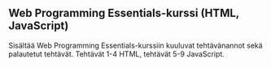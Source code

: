 ## Web Programming Essentials-kurssi (HTML, JavaScript)

Sisältää Web Programming Essentials-kurssiin kuuluvat tehtävänannot sekä palautetut tehtävät. 
Tehtävät 1-4 HTML, tehtävät 5-9 JavaScript.